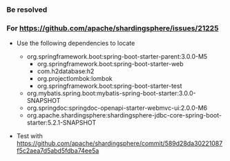 ### Be resolved

### For https://github.com/apache/shardingsphere/issues/21225

- Use the following dependencies to locate
    - org.springframework.boot:spring-boot-starter-parent:3.0.0-M5
      - org.springframework.boot:spring-boot-starter-web
      - com.h2database:h2
      - org.projectlombok:lombok
      - org.springframework.boot:spring-boot-starter-test
    - org.mybatis.spring.boot:mybatis-spring-boot-starter:3.0.0-SNAPSHOT
    - org.springdoc:springdoc-openapi-starter-webmvc-ui:2.0.0-M6
    - org.apache.shardingsphere:shardingsphere-jdbc-core-spring-boot-starter:5.2.1-SNAPSHOT

- Test with https://github.com/apache/shardingsphere/commit/589d28da30221087f5c2aea7d5abd5fdba74ee5a
